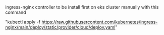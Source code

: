 ingress-nginx controller to be install first on eks cluster manually with this command   

"kubectl apply -f https://raw.githubusercontent.com/kubernetes/ingress-nginx/main/deploy/static/provider/cloud/deploy.yaml"

      
   
 
  
 
